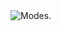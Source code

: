<picture>
  <source media="(prefers-color-scheme: dark)" srcset="https://github.com/TheRedOperator/armory/assets/82178978/38ee816c-7f92-41f0-8d59-3c3d961eb858">
  <source media="(prefers-color-scheme: light)" srcset="https://github.com/TheRedOperator/armory/assets/82178978/79e58cd4-778f-4a0e-a6d2-466f5eda0fb5">
  <img alt="Modes." src="https://github.com/TheRedOperator/armory/assets/82178978/38ee816c-7f92-41f0-8d59-3c3d961eb858">
